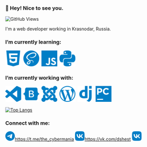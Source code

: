 ### :wave: Hey! Nice to see you.
![GitHub Views](https://komarev.com/ghpvc/?username=siberiashaman&color=blue)

I'm a web developer working in Krasnodar, Russia.

### I’m currently learning:

<img src="img/html5.svg" alt="html5" style="height: 50px; width: 50px;">&ensp;<img src="img/sass.svg" alt="sass" style="height: 50px; width: 50px;">&ensp;<img src="img/javascript.svg" alt="JavaScript" style="height: 50px; width: 50px;">&ensp;<img src="img/python.svg" alt="python" style="height: 50px; width: 50px;">


### I’m currently working with:
<img src="img/visualstudiocode.svg" alt="visualstudiocode" style="height: 50px; width: 50px;">&ensp;<img src="img/bootstrap.svg" alt="bootstrap" style="height: 50px; width: 50px;">&ensp;<img src="img/joomla.svg" alt="joomla" style="height: 50px; width: 50px;">&ensp;<img src="img/wordpress.svg" alt="wordpress" style="height: 50px; width: 50px;">&ensp;<img src="img/django.svg" alt="django" style="height: 50px; width: 50px;">&ensp;<img src="img/pycharm.svg" alt="pycharm" style="height: 50px; width: 50px;">

[![Top Langs](https://github-readme-stats.vercel.app/api/top-langs/?username=siberiashaman&layout=compact)](https://github.com/anuraghazra/github-readme-stats)





### Connect with me:

<img src="img/telegram.svg" alt="telegram" style="height: 30px; width: 30px;">https://t.me/the_cybermania
<img src="img/vk.svg" alt="vk" style="height: 30px; width: 30px;">https://vk.com/dshest
[<img alt="alt_text" width="30px" src="img/vk.svg" />](https://vk.com/dshest)



